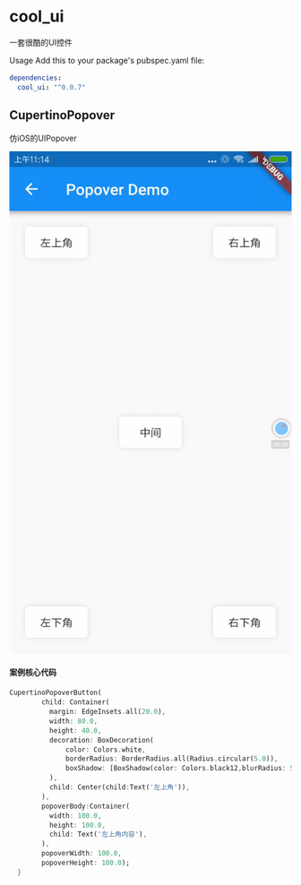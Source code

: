 # cool_ui

一套很酷的UI控件

Usage
Add this to your package's pubspec.yaml file:
``` yaml
dependencies:
  cool_ui: "^0.0.7"
```

## CupertinoPopover
仿iOS的UIPopover

![Image text](./images/popover_demo.gif)

#### 案例核心代码
```dart
CupertinoPopoverButton(
        child: Container(
          margin: EdgeInsets.all(20.0),
          width: 80.0,
          height: 40.0,
          decoration: BoxDecoration(
              color: Colors.white,
              borderRadius: BorderRadius.all(Radius.circular(5.0)),
              boxShadow: [BoxShadow(color: Colors.black12,blurRadius: 5.0)]
          ),
          child: Center(child:Text('左上角')),
        ),
        popoverBody:Container(
          width: 100.0,
          height: 100.0,
          child: Text('左上角内容'),
        ),
        popoverWidth: 100.0,
        popoverHeight: 100.0);
  }
```
